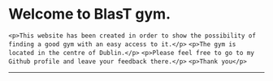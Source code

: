 # Welcome to BlasT gym.
`<p>This website has been created in order to show the possibility of finding a good gym with an easy access to it.</p>` 
`<p>The gym is located in the centre of Dublin.</p>`
`<p>Please feel free to go to my Github profile and leave your feedback there.</p>`
`<p>Thank you</p>`

---
